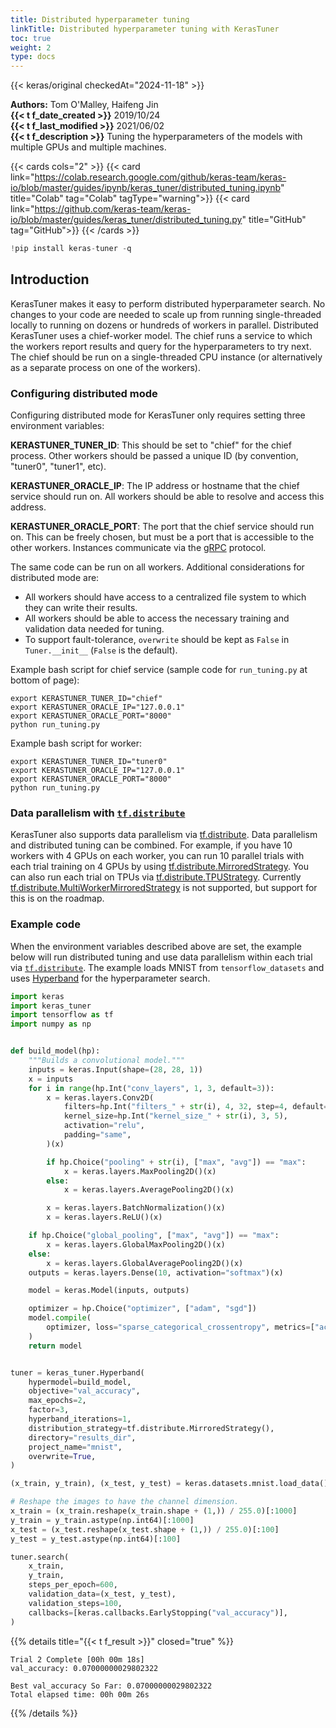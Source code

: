 ```yaml
---
title: Distributed hyperparameter tuning
linkTitle: Distributed hyperparameter tuning with KerasTuner
toc: true
weight: 2
type: docs
---
```


{{< keras/original checkedAt="2024-11-18" >}}

**Authors:** Tom O'Malley, Haifeng Jin  
**{{< t f_date_created >}}** 2019/10/24  
**{{< t f_last_modified >}}** 2021/06/02  
**{{< t f_description >}}** Tuning the hyperparameters of the models with multiple GPUs and multiple machines.

{{< cards cols="2" >}}
{{< card link="https://colab.research.google.com/github/keras-team/keras-io/blob/master/guides/ipynb/keras_tuner/distributed_tuning.ipynb" title="Colab" tag="Colab" tagType="warning">}}
{{< card link="https://github.com/keras-team/keras-io/blob/master/guides/keras_tuner/distributed_tuning.py" title="GitHub" tag="GitHub">}}
{{< /cards >}}

```python
!pip install keras-tuner -q
```

## Introduction

KerasTuner makes it easy to perform distributed hyperparameter search. No changes to your code are needed to scale up from running single-threaded locally to running on dozens or hundreds of workers in parallel. Distributed KerasTuner uses a chief-worker model. The chief runs a service to which the workers report results and query for the hyperparameters to try next. The chief should be run on a single-threaded CPU instance (or alternatively as a separate process on one of the workers).

### Configuring distributed mode

Configuring distributed mode for KerasTuner only requires setting three environment variables:

**KERASTUNER_TUNER_ID**: This should be set to "chief" for the chief process. Other workers should be passed a unique ID (by convention, "tuner0", "tuner1", etc).

**KERASTUNER_ORACLE_IP**: The IP address or hostname that the chief service should run on. All workers should be able to resolve and access this address.

**KERASTUNER_ORACLE_PORT**: The port that the chief service should run on. This can be freely chosen, but must be a port that is accessible to the other workers. Instances communicate via the [gRPC](https://www.grpc.io) protocol.

The same code can be run on all workers. Additional considerations for distributed mode are:

- All workers should have access to a centralized file system to which they can write their results.
- All workers should be able to access the necessary training and validation data needed for tuning.
- To support fault-tolerance, `overwrite` should be kept as `False` in `Tuner.__init__` (`False` is the default).

Example bash script for chief service (sample code for `run_tuning.py` at bottom of page):

```shell
export KERASTUNER_TUNER_ID="chief"
export KERASTUNER_ORACLE_IP="127.0.0.1"
export KERASTUNER_ORACLE_PORT="8000"
python run_tuning.py
```

Example bash script for worker:

```shell
export KERASTUNER_TUNER_ID="tuner0"
export KERASTUNER_ORACLE_IP="127.0.0.1"
export KERASTUNER_ORACLE_PORT="8000"
python run_tuning.py
```

### Data parallelism with [`tf.distribute`](https://www.tensorflow.org/api_docs/python/tf/distribute)

KerasTuner also supports data parallelism via [tf.distribute](https://www.tensorflow.org/tutorials/distribute/keras). Data parallelism and distributed tuning can be combined. For example, if you have 10 workers with 4 GPUs on each worker, you can run 10 parallel trials with each trial training on 4 GPUs by using [tf.distribute.MirroredStrategy](https://www.tensorflow.org/api_docs/python/tf/distribute/MirroredStrategy). You can also run each trial on TPUs via [tf.distribute.TPUStrategy](https://www.tensorflow.org/api_docs/python/tf/distribute/experimental/TPUStrategy). Currently [tf.distribute.MultiWorkerMirroredStrategy](https://www.tensorflow.org/api_docs/python/tf/distribute/experimental/MultiWorkerMirroredStrategy) is not supported, but support for this is on the roadmap.

### Example code

When the environment variables described above are set, the example below will run distributed tuning and use data parallelism within each trial via [`tf.distribute`](https://www.tensorflow.org/api_docs/python/tf/distribute). The example loads MNIST from `tensorflow_datasets` and uses [Hyperband](https://arxiv.org/abs/1603.06560) for the hyperparameter search.

```python
import keras
import keras_tuner
import tensorflow as tf
import numpy as np


def build_model(hp):
    """Builds a convolutional model."""
    inputs = keras.Input(shape=(28, 28, 1))
    x = inputs
    for i in range(hp.Int("conv_layers", 1, 3, default=3)):
        x = keras.layers.Conv2D(
            filters=hp.Int("filters_" + str(i), 4, 32, step=4, default=8),
            kernel_size=hp.Int("kernel_size_" + str(i), 3, 5),
            activation="relu",
            padding="same",
        )(x)

        if hp.Choice("pooling" + str(i), ["max", "avg"]) == "max":
            x = keras.layers.MaxPooling2D()(x)
        else:
            x = keras.layers.AveragePooling2D()(x)

        x = keras.layers.BatchNormalization()(x)
        x = keras.layers.ReLU()(x)

    if hp.Choice("global_pooling", ["max", "avg"]) == "max":
        x = keras.layers.GlobalMaxPooling2D()(x)
    else:
        x = keras.layers.GlobalAveragePooling2D()(x)
    outputs = keras.layers.Dense(10, activation="softmax")(x)

    model = keras.Model(inputs, outputs)

    optimizer = hp.Choice("optimizer", ["adam", "sgd"])
    model.compile(
        optimizer, loss="sparse_categorical_crossentropy", metrics=["accuracy"]
    )
    return model


tuner = keras_tuner.Hyperband(
    hypermodel=build_model,
    objective="val_accuracy",
    max_epochs=2,
    factor=3,
    hyperband_iterations=1,
    distribution_strategy=tf.distribute.MirroredStrategy(),
    directory="results_dir",
    project_name="mnist",
    overwrite=True,
)

(x_train, y_train), (x_test, y_test) = keras.datasets.mnist.load_data()

# Reshape the images to have the channel dimension.
x_train = (x_train.reshape(x_train.shape + (1,)) / 255.0)[:1000]
y_train = y_train.astype(np.int64)[:1000]
x_test = (x_test.reshape(x_test.shape + (1,)) / 255.0)[:100]
y_test = y_test.astype(np.int64)[:100]

tuner.search(
    x_train,
    y_train,
    steps_per_epoch=600,
    validation_data=(x_test, y_test),
    validation_steps=100,
    callbacks=[keras.callbacks.EarlyStopping("val_accuracy")],
)
```

{{% details title="{{< t f_result >}}" closed="true" %}}

```plain
Trial 2 Complete [00h 00m 18s]
val_accuracy: 0.07000000029802322
```

```plain
Best val_accuracy So Far: 0.07000000029802322
Total elapsed time: 00h 00m 26s
```

{{% /details %}}
